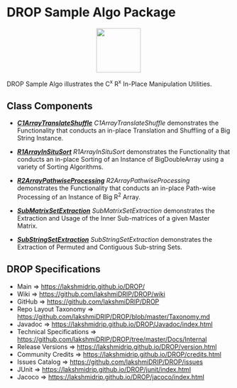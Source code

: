 # DROP Sample Algo Package

<p align="center"><img src="https://github.com/lakshmiDRIP/DROP/blob/master/DRIP_Logo.gif?raw=true" width="100"></p>

DROP Sample Algo illustrates the C<sup>x</sup> R<sup>x</sup> In-Place Manipulation Utilities.


## Class Components

 * [***C1ArrayTranslateShuffle***](https://github.com/lakshmiDRIP/DROP/tree/master/src/main/java/org/drip/sample/algo/C1ArrayTranslateShuffle.java)
 <i>C1ArrayTranslateShuffle</i> demonstrates the Functionality that conducts an in-place Translation and
 Shuffling of a Big String Instance.

 * [***R1ArrayInSituSort***](https://github.com/lakshmiDRIP/DROP/tree/master/src/main/java/org/drip/sample/algo/R1ArrayInSituSort.java)
 <i>R1ArrayInSituSort</i> demonstrates the Functionality that conducts an in-place Sorting of an Instance of
 BigDoubleArray using a variety of Sorting Algorithms.

 * [***R2ArrayPathwiseProcessing***](https://github.com/lakshmiDRIP/DROP/tree/master/src/main/java/org/drip/sample/algo/R2ArrayPathwiseProcessing.java)
 <i>R2ArrayPathwiseProcessing</i> demonstrates the Functionality that conducts an in-place Path-wise
 Processing of an Instance of Big R<sup>2</sup> Array.

 * [***SubMatrixSetExtraction***](https://github.com/lakshmiDRIP/DROP/tree/master/src/main/java/org/drip/sample/algo/SubMatrixSetExtraction.java)
 <i>SubMatrixSetExtraction</i> demonstrates the Extraction and Usage of the Inner Sub-matrices of a given
 Master Matrix.

 * [***SubStringSetExtraction***](https://github.com/lakshmiDRIP/DROP/tree/master/src/main/java/org/drip/sample/algo/SubStringSetExtraction.java)
 <i>SubStringSetExtraction</i> demonstrates the Extraction of Permuted and Contiguous Sub-string Sets.


## DROP Specifications

 * Main                     => https://lakshmidrip.github.io/DROP/
 * Wiki                     => https://github.com/lakshmiDRIP/DROP/wiki
 * GitHub                   => https://github.com/lakshmiDRIP/DROP
 * Repo Layout Taxonomy     => https://github.com/lakshmiDRIP/DROP/blob/master/Taxonomy.md
 * Javadoc                  => https://lakshmidrip.github.io/DROP/Javadoc/index.html
 * Technical Specifications => https://github.com/lakshmiDRIP/DROP/tree/master/Docs/Internal
 * Release Versions         => https://lakshmidrip.github.io/DROP/version.html
 * Community Credits        => https://lakshmidrip.github.io/DROP/credits.html
 * Issues Catalog           => https://github.com/lakshmiDRIP/DROP/issues
 * JUnit                    => https://lakshmidrip.github.io/DROP/junit/index.html
 * Jacoco                   => https://lakshmidrip.github.io/DROP/jacoco/index.html
